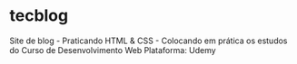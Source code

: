 # tecblog
Site de blog - Praticando HTML & CSS -
Colocando em prática os estudos do Curso de Desenvolvimento Web
Plataforma: Udemy
